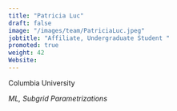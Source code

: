 ```yaml
---
title: "Patricia Luc"
draft: false
image: "/images/team/PatriciaLuc.jpeg"
jobtitle: "Affiliate, Undergraduate Student "
promoted: true
weight: 42
Website:
---
```



Columbia University

*ML, Subgrid Parametrizations*

